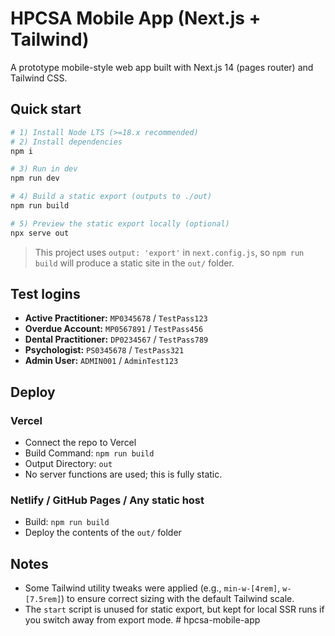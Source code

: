 # HPCSA Mobile App (Next.js + Tailwind)

A prototype mobile-style web app built with Next.js 14 (pages router) and Tailwind CSS.

## Quick start

```bash
# 1) Install Node LTS (>=18.x recommended)
# 2) Install dependencies
npm i

# 3) Run in dev
npm run dev

# 4) Build a static export (outputs to ./out)
npm run build

# 5) Preview the static export locally (optional)
npx serve out
```

> This project uses `output: 'export'` in `next.config.js`, so `npm run build` will produce a static site in the `out/` folder.

## Test logins

- **Active Practitioner:** `MP0345678` / `TestPass123`
- **Overdue Account:** `MP0567891` / `TestPass456`
- **Dental Practitioner:** `DP0234567` / `TestPass789`
- **Psychologist:** `PS0345678` / `TestPass321`
- **Admin User:** `ADMIN001` / `AdminTest123`

## Deploy

### Vercel
- Connect the repo to Vercel
- Build Command: `npm run build`
- Output Directory: `out`
- No server functions are used; this is fully static.

### Netlify / GitHub Pages / Any static host
- Build: `npm run build`
- Deploy the contents of the `out/` folder

## Notes
- Some Tailwind utility tweaks were applied (e.g., `min-w-[4rem]`, `w-[7.5rem]`) to ensure correct sizing with the default Tailwind scale.
- The `start` script is unused for static export, but kept for local SSR runs if you switch away from export mode.
#   h p c s a - m o b i l e - a p p  
 
